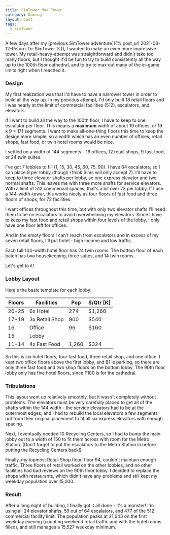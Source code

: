 ```yaml
---
title: SimTower Max Tower
category: Gaming
layout: post
tags:
  - SimTower
---
```


A few days after my [previous SimTower adventure]({% post_url 2021-03-12-Return-To-SimTower %}), I wanted to make an even more impressive tower. My retail-heavy-attempt was straightforward and didn't take too many floors, but I thought it'd be fun to try to build consistently all the way up to the 100th floor cathedral, and to try to max out many of the in-game limits right when I reached it.

### Design

My first realization was that I'd have to have a narrower tower in order to build all the way up. In my previous attempt, I'd only built 18 retail floors and I was nearly at the limit of commercial facilities (512), escalators, and elevators.

If I want to build all the way to the 100th floor, I have to keep to one escalator per floor. This means a **maximum** width of about 19 offices, or 19 x 9 = 171 segments. I want to make all-one-thing floors this time to keep the design more simple, so a width which has an even number of offices, retail shops, fast food, or twin hotel rooms would be nice. 

I settled on a width of 144 segments - 16 offices, 12 retail shops, 9 fast food, or 24 twin suites.

I've got 7 lobbies to fill (1, 15, 30, 45, 60, 75, 90). I have 64 escalators, so I can place 9 per lobby (though I think Sims will only accept 7). I'll have to keep to three elevator shafts per lobby, so one express elevator and two normal shafts. This leaves me with three more shafts for service elevators. With a limit of 512 commercial spaces, that's a bit over 73 per lobby. If I use a 144-width-tower, this works nicely as four floors of fast food and three floors of shops, for 72 facilities.

I want offices throughout this time, but with only two elevator shafts I'll need them to be on escalators to avoid overwhelming my elevators. Since I have to keep my fast food and retail shops within four levels of the lobby, I only have one floor left for offices.

And in the empty floors I can't reach from escalators and in excess of my seven retail floors, I'll put hotel - high income and low traffic.

Each full 144-width hotel floor has 24 twin rooms. The bottom floor of each batch has two housekeeping, three suites, and 14 twin rooms.

Let's get to it!

### Lobby Layout

Here's the basic template for each lobby:

| Floors | Facilities     | Pop   | $/Qtr [K] |
| ------ | -------------- | ----- | --------- |
| 20-25  | 6x Hotel       | 274 | $1,260 |
| 17-19  | 3x Retail Shop | 900   | $540      |
| 16     | Office      | 96 | $160    |
| 15     | Lobby          |       |           |
| 11-14  | 4x Fast Food   | 1,260 | $324      |

So this is six hotel floors, four fast food, three retail shop, and one office. I kept two office floors above the first lobby, and B1 is parking, so there are only three fast food and two shop floors on the bottom lobby. The 90th floor lobby only has five hotel floors, since F100 is for the cathedral.

### Tribulations

This layout went up relatively smoothly, but it wasn't completely without problems. The elevators must be very carefully placed to get all of the shafts within the 144 width - the service elevators had to be at the outermost edges, and I had to rebuild the local elevators a few segments out from their original placement to fit all six express elevators with enough spacing.

Next, I eventually needed 10 Recycling Centers, so I had to bump the main lobby out to a width of 150 to fit them across with room for the Metro Station. (Don't forget to put the escalators to the Metro Station in before putting the Recycling Centers back!)

Finally, my topmost Retail Shop floor, floor 94, couldn't maintain enough traffic. Three floors of retail worked on the other lobbies, and no other facilities had bad reviews on the 90th floor lobby. I decided to replace the shops with restaurants, which didn't have any problems and still kept my weekday population over 15,000.

### Result

After a long night of building, I finally got it all done - it's a monster! I'm using all 24 elevator shafts, 59 out of 64 escalators, and 477 of the 512 commercial facility limit. The population peaks at 21,643 on the first weekday evening (counting weekend retail traffic and with the hotel rooms filled), and still manages a 15,527 weekday minimum.





